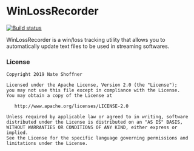 WinLossRecorder
====================

[![Build status](https://ci.appveyor.com/api/projects/status/jof14wemqkimsokt?svg=true)](https://ci.appveyor.com/project/NateShoffner/WinLossRecorder/branch/master)

WinLossRecorder is a win/loss tracking utility that allows you to automatically update text files to be used in streaming softwares.
            
 ### License ###

    Copyright 2019 Nate Shoffner

    Licensed under the Apache License, Version 2.0 (the "License");
    you may not use this file except in compliance with the License.
    You may obtain a copy of the License at

       http://www.apache.org/licenses/LICENSE-2.0

    Unless required by applicable law or agreed to in writing, software
    distributed under the License is distributed on an "AS IS" BASIS,
    WITHOUT WARRANTIES OR CONDITIONS OF ANY KIND, either express or implied.
    See the License for the specific language governing permissions and
    limitations under the License.